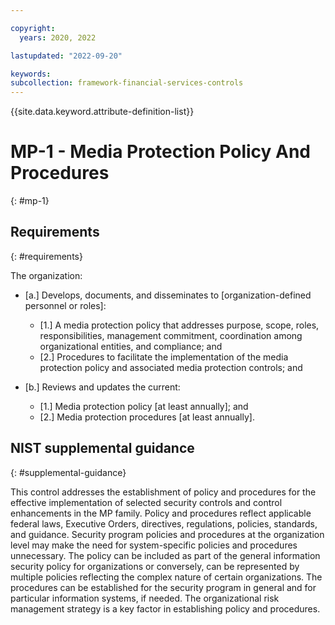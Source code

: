 ```yaml
---

copyright:
  years: 2020, 2022

lastupdated: "2022-09-20"

keywords: 
subcollection: framework-financial-services-controls
---
```


{{site.data.keyword.attribute-definition-list}}

# MP-1 - Media Protection Policy And Procedures
{: #mp-1}

## Requirements
{: #requirements}

The organization:

- \[a.\] Develops, documents, and disseminates to [organization-defined personnel or roles]:

  - \[1.\] A media protection policy that addresses purpose, scope, roles, responsibilities, management commitment, coordination among organizational entities, and compliance; and
  - \[2.\] Procedures to facilitate the implementation of the media protection policy and associated media protection controls; and

- \[b.\] Reviews and updates the current:

  - \[1.\] Media protection policy [at least annually]; and
  - \[2.\] Media protection procedures [at least annually].

## NIST supplemental guidance
{: #supplemental-guidance}

This control addresses the establishment of policy and procedures for the effective implementation of selected security controls and control enhancements in the MP family. Policy and procedures reflect applicable federal laws, Executive Orders, directives, regulations, policies, standards, and guidance. Security program policies and procedures at the organization level may make the need for system-specific policies and procedures unnecessary. The policy can be included as part of the general information security policy for organizations or conversely, can be represented by multiple policies reflecting the complex nature of certain organizations. The procedures can be established for the security program in general and for particular information systems, if needed. The organizational risk management strategy is a key factor in establishing policy and procedures.

